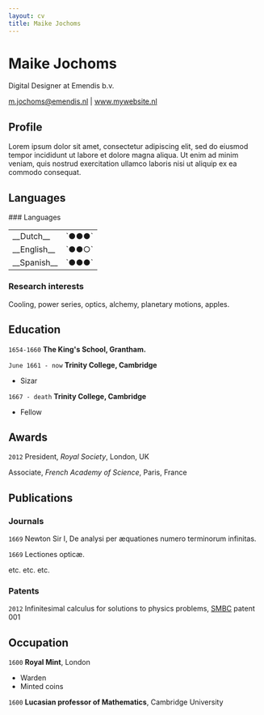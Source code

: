 ```yaml
---
layout: cv
title: Maike Jochoms
---
```


<div id="sectionMain" markdown=1>

# Maike Jochoms
Digital Designer at Emendis b.v.

  <div id="webaddress">
  <a href="mailto:m.jochoms@emendis.nl">m.jochoms@emendis.nl</a>
  | <a href="http://en.wikipedia.org/wiki/Isaac_Newton">www.mywebsite.nl</a>
  </div>

</div>


## Profile

Lorem ipsum dolor sit amet, consectetur adipiscing elit, sed do eiusmod tempor incididunt ut labore et dolore magna aliqua. Ut enim ad minim veniam, quis nostrud exercitation ullamco laboris nisi ut aliquip ex ea commodo consequat.

## Languages

<table>
  <tr> ### Languages </tr>
  <tr>
    <td>__Dutch__</td>
    <td>`●●●`</td>
  <tr>
    <td>__English__</td>
    <td>`●●○`</td>
  </tr>
  <tr>
    <td>__Spanish__</td>
    <td>`●●●`</td>
  </tr>
</table>



### Research interests

Cooling, power series, optics, alchemy, planetary motions, apples.


## Education

`1654-1660`
__The King's School, Grantham.__

`June 1661 - now`
__Trinity College, Cambridge__

- Sizar

`1667 - death`
__Trinity College, Cambridge__

- Fellow



## Awards

`2012`
President, *Royal Society*, London, UK

Associate, *French Academy of Science*, Paris, France



## Publications

<!-- A list is also available [online](http://scholar.google.co.uk/citations?user=LTOTl0YAAAAJ) -->

### Journals

`1669`
Newton Sir I, De analysi per æquationes numero terminorum infinitas. 

`1669`
Lectiones opticæ.

etc. etc. etc.

### Patents

`2012`
Infinitesimal calculus for solutions to physics problems, [SMBC](http://www.techdirt.com/articles/20121011/09312820678/if-patents-had-been-around-time-newton.shtml) patent 001


## Occupation

`1600`
__Royal Mint__, London

- Warden
- Minted coins

`1600`
__Lucasian professor of Mathematics__, Cambridge University



<!-- ### Footer

Last updated: May 2013 -->


